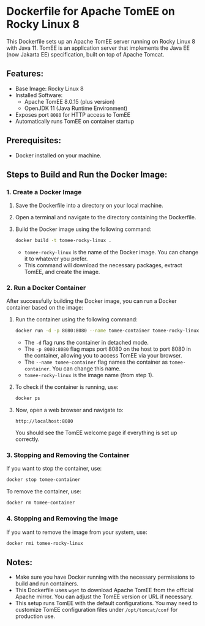 # Dockerfile for Apache TomEE on Rocky Linux 8

This Dockerfile sets up an Apache TomEE server running on Rocky Linux 8 with Java 11. TomEE is an application server that implements the Java EE (now Jakarta EE) specification, built on top of Apache Tomcat.

## Features:
- Base Image: Rocky Linux 8
- Installed Software:
  - Apache TomEE 8.0.15 (plus version)
  - OpenJDK 11 (Java Runtime Environment)
- Exposes port `8080` for HTTP access to TomEE
- Automatically runs TomEE on container startup

## Prerequisites:
- Docker installed on your machine. 

## Steps to Build and Run the Docker Image:

### 1. Create a Docker Image

1. Save the Dockerfile into a directory on your local machine.

2. Open a terminal and navigate to the directory containing the Dockerfile.

3. Build the Docker image using the following command:

   ```bash
   docker build -t tomee-rocky-linux .
   ```

   - `tomee-rocky-linux` is the name of the Docker image. You can change it to whatever you prefer.
   - This command will download the necessary packages, extract TomEE, and create the image.

### 2. Run a Docker Container

After successfully building the Docker image, you can run a Docker container based on the image:

1. Run the container using the following command:

   ```bash
   docker run -d -p 8080:8080 --name tomee-container tomee-rocky-linux
   ```

   - The `-d` flag runs the container in detached mode.
   - The `-p 8080:8080` flag maps port 8080 on the host to port 8080 in the container, allowing you to access TomEE via your browser.
   - The `--name tomee-container` flag names the container as `tomee-container`. You can change this name.
   - `tomee-rocky-linux` is the image name (from step 1).

2. To check if the container is running, use:

   ```bash
   docker ps
   ```

3. Now, open a web browser and navigate to:

   ```
   http://localhost:8080
   ```

   You should see the TomEE welcome page if everything is set up correctly.

### 3. Stopping and Removing the Container

If you want to stop the container, use:

```bash
docker stop tomee-container
```

To remove the container, use:

```bash
docker rm tomee-container
```

### 4. Stopping and Removing the Image

If you want to remove the image from your system, use:

```bash
docker rmi tomee-rocky-linux
```

## Notes:
- Make sure you have Docker running with the necessary permissions to build and run containers.
- This Dockerfile uses `wget` to download Apache TomEE from the official Apache mirror. You can adjust the TomEE version or URL if necessary.
- This setup runs TomEE with the default configurations. You may need to customize TomEE configuration files under `/opt/tomcat/conf` for production use.
